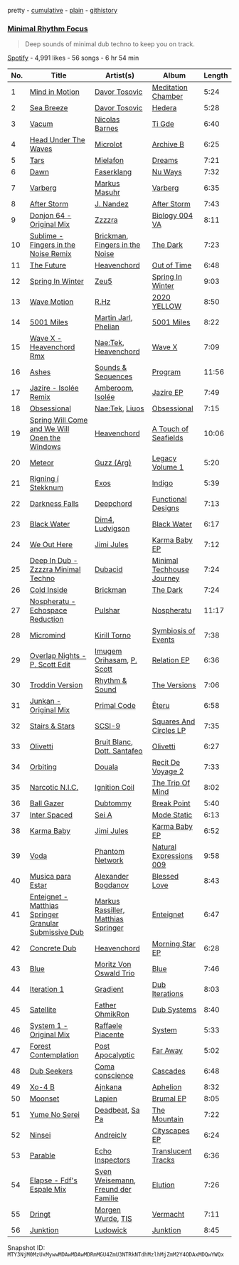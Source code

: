 pretty - [cumulative](/playlists/cumulative/37i9dQZF1DX2NGnjkcgcaI.md) - [plain](/playlists/plain/37i9dQZF1DX2NGnjkcgcaI) - [githistory](https://github.githistory.xyz/mackorone/spotify-playlist-archive/blob/main/playlists/plain/37i9dQZF1DX2NGnjkcgcaI)

### [Minimal Rhythm Focus](https://open.spotify.com/playlist/37i9dQZF1DX2NGnjkcgcaI)

> Deep sounds of minimal dub techno to keep you on track.

[Spotify](https://open.spotify.com/user/spotify) - 4,991 likes - 56 songs - 6 hr 54 min

| No. | Title | Artist(s) | Album | Length |
|---|---|---|---|---|
| 1 | [Mind in Motion](https://open.spotify.com/track/6sjXcGBcXcs5qoroNsRnaR) | [Davor Tosovic](https://open.spotify.com/artist/2sEyw8K0FUXGhspCR3HUDQ) | [Meditation Chamber](https://open.spotify.com/album/7u32iJ0iK8OvCeMQ0IOYKT) | 5:24 |
| 2 | [Sea Breeze](https://open.spotify.com/track/6clubz4tZ3Hk4rwcyyPwsr) | [Davor Tosovic](https://open.spotify.com/artist/2sEyw8K0FUXGhspCR3HUDQ) | [Hedera](https://open.spotify.com/album/6ygozeVsxMqfuhaqohXpb3) | 5:28 |
| 3 | [Vacum](https://open.spotify.com/track/3AivobcVMXk1N4Es3qz37h) | [Nicolas Barnes](https://open.spotify.com/artist/3M97eUjOdMuFbYXavQ7v1j) | [Ti Gde](https://open.spotify.com/album/3ea8oPdNBSq8MuRWJhQhFR) | 6:40 |
| 4 | [Head Under The Waves](https://open.spotify.com/track/4N4AuITamOD7SYKOk6mXPi) | [Microlot](https://open.spotify.com/artist/1XMBk7PzRBN6PWrnqKpBtU) | [Archive B](https://open.spotify.com/album/5iLXPoIXreWf94xGoVxIKk) | 6:25 |
| 5 | [Tars](https://open.spotify.com/track/4VncS5zrTnrUsEK66eYvkF) | [Mielafon](https://open.spotify.com/artist/5d0cCzE3ooohSJJ6dtgnVb) | [Dreams](https://open.spotify.com/album/02280AYsUqhnlBhcHhWKv7) | 7:21 |
| 6 | [Dawn](https://open.spotify.com/track/4J5JQ3xfGZGkxa78b1x9Dn) | [Faserklang](https://open.spotify.com/artist/7iVGJlT8IYlQC9o21K77sP) | [Nu Ways](https://open.spotify.com/album/45QVsvEWNzwrE4cQiA6Lb3) | 7:32 |
| 7 | [Varberg](https://open.spotify.com/track/568HYQOjL7U7tFeMPZtF9C) | [Markus Masuhr](https://open.spotify.com/artist/4ecLGVGf65JwYPGPutFyff) | [Varberg](https://open.spotify.com/album/6mTiwrx2a95BuTFcKm3bM9) | 6:35 |
| 8 | [After Storm](https://open.spotify.com/track/4UolDJX4PKcMSoC9VPWHj1) | [J\. Nandez](https://open.spotify.com/artist/6clYqABGLAKbhaTFLGfQjj) | [After Storm](https://open.spotify.com/album/1vkZtqRgBDbxL1rFsRNa3Q) | 7:43 |
| 9 | [Donjon 64 \- Original Mix](https://open.spotify.com/track/7eupsoz9v0rann0SSTCHfZ) | [Zzzzra](https://open.spotify.com/artist/0Z1HUzAek6bJBuBhz8mx0q) | [Biology 004 VA](https://open.spotify.com/album/1yQ8NRBUA79qGGt3MJHezC) | 8:11 |
| 10 | [Sublime \- Fingers in the Noise Remix](https://open.spotify.com/track/2InJTwh1gSKqtPgrCefv7B) | [Brickman](https://open.spotify.com/artist/2xBjIclLb9V8Q26jsZqWGj), [Fingers in the Noise](https://open.spotify.com/artist/4ENy16s4d1SHEFIAU55ZDy) | [The Dark](https://open.spotify.com/album/72NevgD4TY58xdvLtLppe5) | 7:23 |
| 11 | [The Future](https://open.spotify.com/track/2t87QigduAAdgA3TyVBsP5) | [Heavenchord](https://open.spotify.com/artist/0N1G1lizxkv4jmvMkg0n5X) | [Out of Time](https://open.spotify.com/album/1toFfUT8LlIN6gmsWRSZRP) | 6:48 |
| 12 | [Spring In Winter](https://open.spotify.com/track/4pUnXQnoiN48hTjywdB8oK) | [Zeu5](https://open.spotify.com/artist/4bFZ9Ryc3Kgk4n77N0nxce) | [Spring In Winter](https://open.spotify.com/album/7jBGprcbocv0sFqEpokz2K) | 9:03 |
| 13 | [Wave Motion](https://open.spotify.com/track/6cv6gb6YMR3g2FDbM81Mow) | [R.Hz](https://open.spotify.com/artist/5wJTUWsSMc6QuhAn1oxcKn) | [2020 YELLOW](https://open.spotify.com/album/3GQ3BjcCgeqcWnYCPIFc0a) | 8:50 |
| 14 | [5001 Miles](https://open.spotify.com/track/7fSsvb0afIu2ZkM8YRggxB) | [Martin Jarl](https://open.spotify.com/artist/1QIfFsxtWzWn8sM0cuof1T), [Phelian](https://open.spotify.com/artist/2OQehRYgIqHTHcZ8XJaojP) | [5001 Miles](https://open.spotify.com/album/0TrYUAzMXOYWxjAgdhtPTb) | 8:22 |
| 15 | [Wave X \- Heavenchord Rmx](https://open.spotify.com/track/2sFMkX4rL0UmHgMG6s6ReI) | [Nae:Tek](https://open.spotify.com/artist/3Gwyr2ZQ0GexXr7V7w5dPP), [Heavenchord](https://open.spotify.com/artist/0N1G1lizxkv4jmvMkg0n5X) | [Wave X](https://open.spotify.com/album/4aQlp6orHX2CwD2Z2BrY0H) | 7:09 |
| 16 | [Ashes](https://open.spotify.com/track/2ruTSgMeznXTUP1mxLk7cv) | [Sounds & Sequences](https://open.spotify.com/artist/2117ihAoWRaE1nOF5K4us7) | [Program](https://open.spotify.com/album/6yvfUF23AlzHJEiUkX023P) | 11:56 |
| 17 | [Jazire \- Isolée Remix](https://open.spotify.com/track/5OVNeHoQKR32qt645sj4v2) | [Amberoom](https://open.spotify.com/artist/6ZOpAQ5JTszY6FRaelMY2t), [Isolée](https://open.spotify.com/artist/6FfTOJJ5iO4tRG80MG5Ovj) | [Jazire EP](https://open.spotify.com/album/0akpmGZacwrDnSBh4ppapp) | 7:49 |
| 18 | [Obsessional](https://open.spotify.com/track/1fffuJqMcuouLpZNeOLk9N) | [Nae:Tek](https://open.spotify.com/artist/3Gwyr2ZQ0GexXr7V7w5dPP), [Liuos](https://open.spotify.com/artist/10x61JbRUPhZhVBnXZkxCV) | [Obsessional](https://open.spotify.com/album/3NQ39bTQCMC9dgGd1fzC7t) | 7:15 |
| 19 | [Spring Will Come and We Will Open the Windows](https://open.spotify.com/track/3U4HbEVFnO9jq8qQF780ox) | [Heavenchord](https://open.spotify.com/artist/0N1G1lizxkv4jmvMkg0n5X) | [A Touch of Seafields](https://open.spotify.com/album/7KB3Lic993iqXlCu3deMXb) | 10:06 |
| 20 | [Meteor](https://open.spotify.com/track/5aN2zNWyY6CICaU6G1hLSJ) | [Guzz \(Arg\)](https://open.spotify.com/artist/0jkpnPQWoP6kEGPrijuQHF) | [Legacy Volume 1](https://open.spotify.com/album/2FrO5t37vwxBNXgh3zguDM) | 5:20 |
| 21 | [Rigning í Stekknum](https://open.spotify.com/track/1C1CSisah9IJo0obvufaE1) | [Exos](https://open.spotify.com/artist/4RiS9upIWfYxyu1HqjMWt6) | [Indigo](https://open.spotify.com/album/5HLCzTsPWauRycJLTEGnfb) | 5:39 |
| 22 | [Darkness Falls](https://open.spotify.com/track/5gmXnGeozKOzIglwa8FVyX) | [Deepchord](https://open.spotify.com/artist/45g23Apmqo2x4obM7LjmpW) | [Functional Designs](https://open.spotify.com/album/65mmHlZPWc1L3wkfWzG0n9) | 7:13 |
| 23 | [Black Water](https://open.spotify.com/track/1XD8GlwTWv7SaVNV5YZZxy) | [Dim4](https://open.spotify.com/artist/615xsz8sR4d9dtplVWfxzZ), [Ludvigson](https://open.spotify.com/artist/7g2bn0kAzqqzyGP1Fqa8EJ) | [Black Water](https://open.spotify.com/album/7uU5tMjOYtzG3nO8BpO3yn) | 6:17 |
| 24 | [We Out Here](https://open.spotify.com/track/1RCHyoaZY2dQ2LmHUobHvM) | [Jimi Jules](https://open.spotify.com/artist/6RsLLSkSTcL4YrvgRcBTQd) | [Karma Baby EP](https://open.spotify.com/album/2EL95PlWudjVVnpnd9UOi1) | 7:12 |
| 25 | [Deep In Dub \- Zzzzra Minimal Techno](https://open.spotify.com/track/03fF86uquiqMjstKl0oxeE) | [Dubacid](https://open.spotify.com/artist/6FFUvxm6DCYwFRaaJaoZIE) | [Minimal Techhouse Journey](https://open.spotify.com/album/6LDC5NWtBgI0WsMoxUAtMg) | 7:24 |
| 26 | [Cold Inside](https://open.spotify.com/track/3Ik0jxcyJvYrY0JY7AXACW) | [Brickman](https://open.spotify.com/artist/2xBjIclLb9V8Q26jsZqWGj) | [The Dark](https://open.spotify.com/album/72NevgD4TY58xdvLtLppe5) | 7:24 |
| 27 | [Nospheratu \- Echospace Reduction](https://open.spotify.com/track/5B9UGB7LoTTPsNC1RFd8gv) | [Pulshar](https://open.spotify.com/artist/5mygQWZRAK5vOhxZMiq6yA) | [Nospheratu](https://open.spotify.com/album/6acXl9mOKEGrKwQ5oALqvS) | 11:17 |
| 28 | [Micromind](https://open.spotify.com/track/7qxIUYtvdoRCCOu7UVLqWh) | [Kirill Torno](https://open.spotify.com/artist/3fzaXkKQUAWyOgONnZfZSH) | [Symbiosis of Events](https://open.spotify.com/album/7AtAPPE6HCM5LJQAFNCQec) | 7:38 |
| 29 | [Overlap Nights \- P\. Scott Edit](https://open.spotify.com/track/0B8zyTHInTYdPiD4bsEv53) | [Imugem Orihasam](https://open.spotify.com/artist/2qVVsoLFhemu5nfGCpNn0x), [P\. Scott](https://open.spotify.com/artist/5eWfLNODUsEATIzxbMSwfu) | [Relation EP](https://open.spotify.com/album/34xrRLE4Erfw9TH7GmUM7e) | 6:36 |
| 30 | [Troddin Version](https://open.spotify.com/track/3rZbejl5TBFKknV5rhsO53) | [Rhythm & Sound](https://open.spotify.com/artist/5e5DeHuHjgcj0DbdrdYKMo) | [The Versions](https://open.spotify.com/album/4ZAZx6eAJEGjzTEqFo5yRK) | 7:06 |
| 31 | [Junkan \- Original Mix](https://open.spotify.com/track/3SSmOwgVQRSxLG8JrI4U7e) | [Primal Code](https://open.spotify.com/artist/333fTqSVizazuFfaNzwjj8) | [Ēteru](https://open.spotify.com/album/13n22Cmrdw8KKmbCytf2wo) | 6:58 |
| 32 | [Stairs & Stars](https://open.spotify.com/track/4S1bE87vDFBD33bsvE5zsj) | [SCSI\-9](https://open.spotify.com/artist/7JTgP1gZgyg0SvuDezzyGo) | [Squares And Circles LP](https://open.spotify.com/album/6ndfjWWSS15vlq57RqgQuP) | 7:35 |
| 33 | [Olivetti](https://open.spotify.com/track/1KoxDF2tXZSXqwMjJUJPIq) | [Bruit Blanc](https://open.spotify.com/artist/4dH0sMLOG2000Wlis8ryun), [Dott\. Santafeo](https://open.spotify.com/artist/6qi6JBpM7VlY2tsaDORY9R) | [Olivetti](https://open.spotify.com/album/3uYQX8tYsMKgflmPCTIgDh) | 6:27 |
| 34 | [Orbiting](https://open.spotify.com/track/1fVSqMZPCjxVv8iqyo9kMm) | [Douala](https://open.spotify.com/artist/2iWOFT9U8InefnarwZUmv0) | [Recit De Voyage 2](https://open.spotify.com/album/46gTZslnW4cfnpggpvdWRT) | 7:33 |
| 35 | [Narcotic N.I.C.](https://open.spotify.com/track/2i0GcL3BDjThVxsTE1IjkZ) | [Ignition Coil](https://open.spotify.com/artist/28CiLaWdJ3UEdfYEGxGie8) | [The Trip Of Mind](https://open.spotify.com/album/7p9Wa5kuEYNa6n7ZNdH1VN) | 8:02 |
| 36 | [Ball Gazer](https://open.spotify.com/track/6EPdDRRE5WfWMYHgIRUaud) | [Dubtommy](https://open.spotify.com/artist/0KvdfNrhYjhS7Su3dEmPgk) | [Break Point](https://open.spotify.com/album/6IKvJb2zcNTbqlasbI6aO7) | 5:40 |
| 37 | [Inter Spaced](https://open.spotify.com/track/1IOwL6Ul5KFSgEogib600T) | [Sei A](https://open.spotify.com/artist/2XaTDbIGblDzEAWa9RWMX7) | [Mode Static](https://open.spotify.com/album/4mRzODAptcBB2WEjPDhPPV) | 6:13 |
| 38 | [Karma Baby](https://open.spotify.com/track/2mTy25zfsfHuxZyyiyFXvx) | [Jimi Jules](https://open.spotify.com/artist/6RsLLSkSTcL4YrvgRcBTQd) | [Karma Baby EP](https://open.spotify.com/album/2EL95PlWudjVVnpnd9UOi1) | 6:52 |
| 39 | [Voda](https://open.spotify.com/track/6zDl1WnvlssrpD0CvYNfaz) | [Phantom Network](https://open.spotify.com/artist/2aIBjoH2KOLIx31HazbHNM) | [Natural Expressions 009](https://open.spotify.com/album/1pS81obKQ7wt37IT3EBcgv) | 9:58 |
| 40 | [Musica para Estar](https://open.spotify.com/track/6GzKX6AUnd3hPDSBSWwAzu) | [Alexander Bogdanov](https://open.spotify.com/artist/4RIUvvnTUaBzxzSx5A5fRx) | [Blessed Love](https://open.spotify.com/album/1n0uYZmk8gXuRF9dZBD1cE) | 8:43 |
| 41 | [Enteignet \- Matthias Springer Granular Submissive Dub](https://open.spotify.com/track/7yyHA2crRo1M9q5QaVEIfV) | [Markus Rassiller](https://open.spotify.com/artist/4fhiKBo4TKT0K9eSdi1kg8), [Matthias Springer](https://open.spotify.com/artist/5MZ91wXNymQkBfMOZoLp2S) | [Enteignet](https://open.spotify.com/album/5diDVwrz2E5ktJQg65vKGS) | 6:47 |
| 42 | [Concrete Dub](https://open.spotify.com/track/1eopkiDHKgx8YATy1mbrDS) | [Heavenchord](https://open.spotify.com/artist/0N1G1lizxkv4jmvMkg0n5X) | [Morning Star EP](https://open.spotify.com/album/05MqT0TbUqEujSLRB8aF7l) | 6:28 |
| 43 | [Blue](https://open.spotify.com/track/4LShuMp07nCqMXEgeYJxK7) | [Moritz Von Oswald Trio](https://open.spotify.com/artist/2yRfLXpz7uqOPvmpMdBqL2) | [Blue](https://open.spotify.com/album/6veME733ZWG8wKBpEeslyW) | 7:46 |
| 44 | [Iteration 1](https://open.spotify.com/track/3U5J9ihgZ6Q5AZ8K4z9RVC) | [Gradient](https://open.spotify.com/artist/2xbVn24QI1kHjHY8AynQSK) | [Dub Iterations](https://open.spotify.com/album/6WKXK6UNSkOlAg1biqWVT4) | 8:03 |
| 45 | [Satellite](https://open.spotify.com/track/3TzyEnXCEFChnH6SQyzOsK) | [Father OhmikRon](https://open.spotify.com/artist/7hSnuuKcrmPv3E1oH8e8p9) | [Dub Systems](https://open.spotify.com/album/43DhDXjmMqGFsxyXxLsesZ) | 8:40 |
| 46 | [System 1 \- Original Mix](https://open.spotify.com/track/4kv8bLPFS3D9eTzUFL7Yr5) | [Raffaele Piacente](https://open.spotify.com/artist/5HxNsxlQ12K08L8clpg4JI) | [System](https://open.spotify.com/album/2ECd7RdGBkBiVhTjUqJm3y) | 5:33 |
| 47 | [Forest Contemplation](https://open.spotify.com/track/5WnFvl7BbTc4IhCHzkR52S) | [Post Apocalyptic](https://open.spotify.com/artist/76A6kOYEHDdXXm7TGi2N4w) | [Far Away](https://open.spotify.com/album/31Jr6LVE2k60ldnb6NAQ5w) | 5:02 |
| 48 | [Dub Seekers](https://open.spotify.com/track/2M5lNIJiiGskmRelYftHvi) | [Coma conscience](https://open.spotify.com/artist/7tBKvZthaXQCVkOeub7FY4) | [Cascades](https://open.spotify.com/album/0VKu2h9Nmos4NcBJ4Tw4j3) | 6:48 |
| 49 | [Xo\-4 B](https://open.spotify.com/track/74UwRduwr7P8CehoFpIOZG) | [Ajnkana](https://open.spotify.com/artist/3U540CRMsMa7clpxltcJlj) | [Aphelion](https://open.spotify.com/album/0RdCkq515pvlbRb1RJ9AYe) | 8:32 |
| 50 | [Moonset](https://open.spotify.com/track/1cgpMjmixinncr9eAraY8l) | [Lapien](https://open.spotify.com/artist/4ltbchh24s4TPS7IwZhUEC) | [Brumal EP](https://open.spotify.com/album/2y8PYXClszXn8o82BdnSYG) | 8:05 |
| 51 | [Yume No Serei](https://open.spotify.com/track/4p4qSjT8ce6IPbtUV5obul) | [Deadbeat](https://open.spotify.com/artist/0rd7M5S6AdFkideaBtseOo), [Sa Pa](https://open.spotify.com/artist/3QvH7p6ECJrZdwFljWr5S0) | [The Mountain](https://open.spotify.com/album/0D06TW5YLar1SylbdM2Wna) | 7:22 |
| 52 | [Ninsei](https://open.spotify.com/track/6SOyjeedBIFvHanZlyIhZo) | [Andreiclv](https://open.spotify.com/artist/6GdPTOUFnELWOlpcCRvrdZ) | [Cityscapes EP](https://open.spotify.com/album/0RIXGeAUyFNQbGt5w7fROw) | 6:24 |
| 53 | [Parable](https://open.spotify.com/track/3JJKfUHegacxWAhttMLiXY) | [Echo Inspectors](https://open.spotify.com/artist/0QSUzXnS0dDSxv8vWUZlq3) | [Translucent Tracks](https://open.spotify.com/album/2ljQuvlzi1caOfEI82eS83) | 6:36 |
| 54 | [Elapse \- Fdf's Espale Mix](https://open.spotify.com/track/75cBW5IXH1DK9Sa8GiiyeZ) | [Sven Weisemann](https://open.spotify.com/artist/1MvenC6senxNCufFqueTlr), [Freund der Familie](https://open.spotify.com/artist/2aqA1rqioB4Fc8Xre931gX) | [Elution](https://open.spotify.com/album/2bybxXP7vMNf3N2KhzSa4W) | 7:26 |
| 55 | [Dringt](https://open.spotify.com/track/17uP4DeFVGG6naH4NwyZAW) | [Morgen Wurde](https://open.spotify.com/artist/3jAeG5d98YGGGpHGPSurpG), [TIS](https://open.spotify.com/artist/5EKLZKBobC6obEWUk8lcIL) | [Vermacht](https://open.spotify.com/album/1wr7VFcXK0hlVKGf1GPg0j) | 7:11 |
| 56 | [Junktion](https://open.spotify.com/track/2JirFa98ZLQYZ823lmLWfq) | [Ludowick](https://open.spotify.com/artist/4GGgadGq0wE8XFKrSPVkQE) | [Junktion](https://open.spotify.com/album/4bYJrRbkKVpm29vCax5TjQ) | 8:45 |

Snapshot ID: `MTY3NjM0MzUxMywwMDAwMDAwMDRmMGU4ZmU3NTRkNTdhMzlhMjZmM2Y4ODAxMDQwYWQx`

